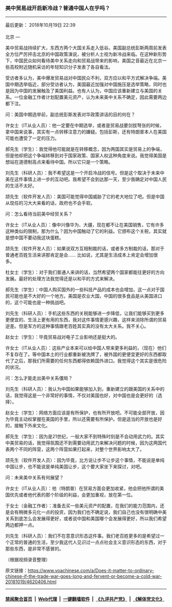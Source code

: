 ### 美中贸易战开启新冷战？普通中国人在乎吗？
------------------------

<div class="published">
 <span class="date" title="中国时间">
  <time datetime="2018-10-19T22:39:00+08:00">
   最后更新： 2018年10月19日 22:39
  </time>
 </span>
</div>
<br/>
<div class="wsw">
 <span class="dateline">
  北京 —
 </span>
 <p>
  美中贸易战持续扩大，东西方两个大国关系走入低谷。美国副总统彭斯两周前发表全方位严厉抨击北京的中国政策演说，被分析人士视为新冷战来临。在这种新形势下，中国民众如何看待美中关系走向和贸易战带来的影响，美国之音最近在北京一些高校附近随机采访的年轻知识分子发表了各自看法。
 </p>
 <p>
  受访者多认为，美中爆发贸易战对中国民众不利，双方应以和平方式解决争端。美国中期选举临近，部分受访者认为，美国最近加强对中国施压是选举策略，同时也是因为中国的发展触及了美国利益。也有人认为，中国应该重新建立与美国的关系。一位金融工作者计划配置美元资产，认为未来美中关系不确定，因此需要两边都下注。
 </p>
 <p>
  问：美国中期选举前，副总统彭斯发表对华政策讲话的目的何在？
 </p>
 <p>
  许女士（IT从业人员）：他一定要在中期选举，或者是贸易战要剑拔弩张的时候，拿中国来说事，其实有一点转移注意力的嫌疑。包括彭斯，还有特朗普本人在美国可能也遭受了一定的压力。
 </p>
 <p>
  郝先生（学生）：我觉得他可能就是在转移概念，因为两国其实是贸易上的争端，但是他却把这个争端转移到对于国家政策、国家人权这种角度来说。我觉得美国是想站在道德制高点来看待中国。所以它只是一个策略。
 </p>
 <p>
  刘先生（科研人员）：我不希望这是一个开启冷战的信号。但是这个取决于未来中美在这件事情上进一步的互动吧。我希望不会到达那一天，至少我确定对中国人民的生活不太好。
 </p>
 <p>
  颉先生（软件开发人员）：美国可能觉得中国威胁了它的老大地位了吧。但是中国从现任的习大大来看的话，政府也不会手软。
 </p>
 <p>
  问：怎么看待当前美中经贸关系？
 </p>
 <p>
  许女士（IT从业人员）：像中兴像华为、大疆，现在都不让在美国销售，它有许多这种类似的限制，那为什么？因为中国触动了它的利益。它颁布这个关税，其实就是想中国不要动我这块蛋糕。
 </p>
 <p>
  颉先生（软件开发人员）：如果说双方互相制裁的话，或者多方制裁的话，那对于普通老百姓生活来讲那肯定是会…… 比如说，尤其是生活成本上肯定会增加很多。
 </p>
 <p>
  杜女士（学生）：对于我们普通人来讲的话，当然希望两个国家都能往更好的方向发展。最好的处理方法我觉得还是以和平的方式来解决。
 </p>
 <p>
  郝先生（学生）：中国人购买国外的一些科技产品的成本也会增加，这一点对于国民可能也是不大好的一个地方。美国是农业大国，中国的很多食品是从美国进口的，这个可能也是一种挑战吧。
 </p>
 <p>
  刘先生（科研人员）：手机这些东西的关税能够进一步降低，让我们能够买到更多更便宜的、生活上更有用的东西，我对这件事情更感兴趣，这样来消除所谓的贸易逆差。但是军方的这种事情跟老百姓其实真的没有太大关系。我不关心。
 </p>
 <p>
  赵女士（学生）：毕竟贸易战对电子工业影响还是挺大的。
 </p>
 <p>
  许女士（IT从业人员）：这些产业本来可以给中国人带来更多利益的，（现在）他们不复存在了。等中国本土的行业都重新被洗牌了，被外国的更便宜更好的东西都取代了之后，那我们所需要的任何东西都得依赖国外进口。我觉得这个其实是很危险的状况。
 </p>
 <p>
  问：怎么才能走出美中关系僵局？
 </p>
 <p>
  刘先生（科研人员）：我认为中国如果能够加入到，重新建立的跟美国的关系中的话，我觉得这是一个非常好的事情，不仅对美国也好，对中国也是会更好的（选择）。
 </p>
 <p>
  赵女士（学生）：网络方面应该是有所保护，也有所开放吧。不可能全部开放，因为毕竟主动权掌握在美国的手里，所以还需要有所保护。但是适当的开放也是好的，接触下外来文化。
 </p>
 <p>
  郝先生（学生）：因为是21世纪，一般大家不到特殊时刻是不会动用武力的。其实中美贸易的话，我觉得氛围还不到需要动用武力来解决问题的时候，因为这两国代表两个不同的阵营，这两个阵营如果打起来，对整个世界影响太大了。
 </p>
 <p>
  颉先生（软件开发人员）：因为毕竟，比方说让步不让步这个事情，不能说是单纯中国让步，也不能说是单纯美国让步，这个要大家坐下来探讨，对吧。
 </p>
 <p>
  问：未来美中关系有何展望？
 </p>
 <p>
  许女士（IT从业人员）：他（特朗普）在贸易方面会更加收紧，他会把他所谓的美国优先或者他代表的那个阶级的利益，会更加重视，放在第一位。
 </p>
 <p>
  于女士（金融工作者）：准备去买一些美元资产的配置，在我们的能力范围内，还是会有稍微多元化一点的投资，因为我们也不确定说，我们自己也没有很明确中美关系到底怎么会发展得更好，或者说中国和美国哪个会发展得更好，所以我们希望两边都押一点。
 </p>
 <p>
  刘先生（科研人员）：我们不在意意识形态这件事。我们老百姓更多的是希望过一个正常的普通的生活，至少我这代人见识过一点点社会主义意识形态的东西，对于那些东西，是非常不感冒的。
 </p>
 <p>
  （根据视频录音整理）
 </p>
</div>

原文链接：https://www.voachinese.com/a/Does-it-matter-to-ordinary-chinese-if-the-trade-war-goes-long-and-fervent-or-become-a-cold-war-20181019/4620406.html


------------------------
#### [禁闻聚合首页](https://github.com/gfw-breaker/banned-news/blob/master/README.md) &nbsp;|&nbsp; [Web代理](https://github.com/gfw-breaker/open-proxy/blob/master/README.md) &nbsp;|&nbsp;  [一键翻墙软件](https://github.com/gfw-breaker/nogfw/blob/master/README.md) &nbsp;|&nbsp; [《九评共产党》](https://github.com/gfw-breaker/9ping.md/blob/master/README.md#九评之一评共产党是什么) &nbsp;|&nbsp; [《解体党文化》](https://github.com/gfw-breaker/jtdwh.md/blob/master/README.md#绪论)